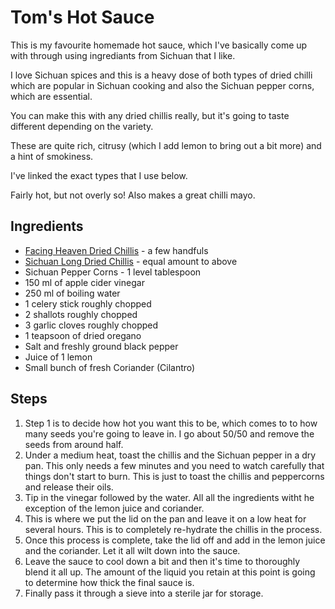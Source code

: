 # Tom's Hot Sauce

This is my favourite homemade hot sauce, which I've basically come up with through using ingrediants from Sichuan that I like. 

I love Sichuan spices and this is a heavy dose of both types of dried chilli which are popular in Sichuan cooking and also the Sichuan pepper corns, which are essential.

You can make this with any dried chillis really, but it's going to taste different depending on the variety. 

These are quite rich, citrusy (which I add lemon to bring out a bit more) and a hint of smokiness.

I've linked the exact types that I use below.

Fairly hot, but not overly so! Also makes a great chilli mayo.


## Ingredients

- [Facing Heaven Dried Chillis](https://www.souschef.co.uk/products/sichuan-dried-long-chillies) - a few handfuls
- [Sichuan Long Dried Chillis](https://www.souschef.co.uk/products/long-dried-chilli) - equal amount to above
- Sichuan Pepper Corns - 1 level tablespoon
- 150 ml of apple cider vinegar
- 250 ml of boiling water
- 1 celery stick roughly chopped
- 2 shallots roughly chopped
- 3 garlic cloves roughly chopped
- 1 teapsoon of dried oregano
- Salt and freshly ground black pepper
- Juice of 1 lemon
- Small bunch of fresh Coriander (Cilantro)

## Steps

1. Step 1 is to decide how hot you want this to be, which comes to to how many seeds you're going to leave in. I go about 50/50 and remove the seeds from around half.
2. Under a medium heat, toast the chillis and the Sichuan pepper in a dry pan. This only needs a few minutes and you need to watch carefully that things don't start to burn. This is just to toast the chillis and peppercorns and release their oils.
3. Tip in the vinegar followed by the water. All all the ingredients witht he exception of the lemon juice and coriander.
4. This is where we put the lid on the pan and leave it on a low heat for several hours. This is to completely re-hydrate the chillis in the process.
5. Once this process is complete, take the lid off and add in the lemon juice and the coriander. Let it all wilt down into the sauce.
6. Leave the sauce to cool down a bit and then it's time to thoroughly blend it all up. The amount of the liquid you retain at this point is going to determine how thick the final sauce is.
7. Finally pass it through a sieve into a sterile jar for storage.

